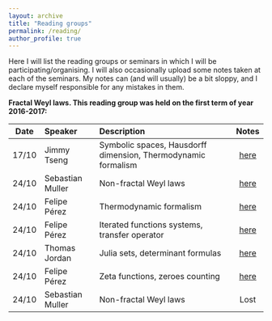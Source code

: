 ```yaml
---
layout: archive
title: "Reading groups"
permalink: /reading/
author_profile: true
---
```


Here I will list the reading groups or seminars in which I will be participating/organising. I will also occasionally upload some notes taken at each of the seminars. My notes can (and will usually) be a bit sloppy, and I declare myself responsible for any mistakes in them.

**Fractal Weyl laws. This reading group was held on the first term of year 2016-2017:**

| Date       | Speaker         | Description                                                   | Notes |
| ---------- |:----------------|:--------------------------------------------------------------|:-----:|
| 17/10      | Jimmy Tseng     | Symbolic spaces, Hausdorff dimension, Thermodynamic formalism | [here](https://github.com/felperez/felperez.github.io/files/sess1.pdf)|
| 24/10      | Sebastian Muller| Non-fractal Weyl laws                                         | [here](https://github.com/felperez/felperez.github.io/files/sess2.pdf)|
| 24/10      | Felipe Pérez    | Thermodynamic formalism                                       | [here](https://github.com/felperez/felperez.github.io/files/sess3.pdf)|
| 24/10      | Felipe Pérez    | Iterated functions systems, transfer operator                 | [here](https://github.com/felperez/felperez.github.io/files/ses4.pdf)|
| 24/10      | Thomas Jordan   | Julia sets, determinant formulas                              | [here](https://github.com/felperez/felperez.github.io/files/sess5.pdf)|
| 24/10      | Felipe Pérez    | Zeta functions, zeroes counting                               | [here](https://github.com/felperez/felperez.github.io/files/sess6.pdf)|
| 24/10      | Sebastian Muller| Non-fractal Weyl laws                                         | Lost|
